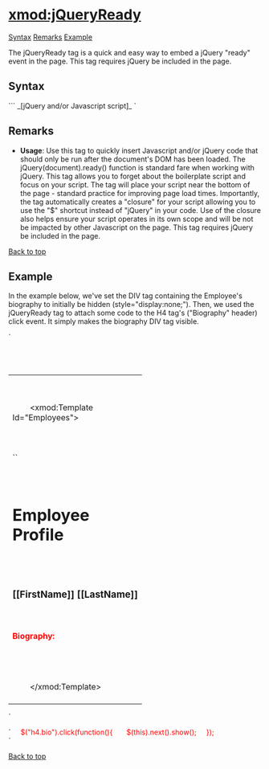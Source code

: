 # <xmod:jQueryReady>

<a name="top" xmlns="http://www.w3.org/1999/xhtml"></a>

[Syntax](#syntax) [Remarks](#remarks) [Example](#example)

The jQueryReady tag is a quick and easy way to embed a jQuery "ready" event in the page. This tag requires jQuery be included in the page.

<a name="syntax" xmlns="http://www.w3.org/1999/xhtml"></a>

## Syntax

<div xmlns="">`<xmod:jQueryReady>``  
_[jQuery and/or Javascript script]_  
</xmod:jQueryReady>`</div>

<a name="remarks" xmlns="http://www.w3.org/1999/xhtml"></a>

## Remarks

*   **Usage**: Use this tag to quickly insert Javascript and/or jQuery code that should only be run after the document's DOM has been loaded. The jQuery(document).ready() function is standard fare when working with jQuery. This tag allows you to forget about the boilerplate script and focus on your script. The tag will place your script near the bottom of the page - standard practice for improving page load times. Importantly, the tag automatically creates a "closure" for your script allowing you to use the "$" shortcut instead of "jQuery" in your code. Use of the closure also helps ensure your script operates in its own scope and will be not be impacted by other Javascript on the page. This tag requires jQuery be included in the page.

[Back to top](#top)  
<a name="example" xmlns="http://www.w3.org/1999/xhtml"></a>

## Example

In the example below, we've set the DIV tag containing the Employee's biography to initially be hidden (style="display:none;"). Then, we used the jQueryReady tag to attach some code to the H4 tag's ("Biography" header) click event. It simply makes the biography DIV tag visible.

<div xmlns="">`<div>  
  <table width="100%">  
    <tr>  
      <td width="250" valign="top">  

        <!-- EMPLOYEES TEMPLATE -->  

        <xmod:Template Id="Employees">  
          <DetailDataSource CommandText="SELECT * FROM XMPDemo_Employees WHERE EmployeeId = @EmpID">  
            <parameter name="EmployeeId" alias="EmpID" />  
          </DetailDataSource>  
``  
          <DetailTemplate>  
            <h1>Employee Profile</h1>  
            <h3>[[FirstName]] [[LastName]]</h3>  
<span style="color: #ff0000;" xmlns="http://www.w3.org/1999/xhtml"><h4 class="bio">Biography:</h4></span>  
<span style="color: #ff0000;" xmlns="http://www.w3.org/1999/xhtml">            <div style="display:none;">[[Bio]]</div></span>  
          </DetailTemplate>  
        </xmod:Template>  
      </td>  
    </tr>  
  </table>`</div>

<div xmlns="">`<span style="color: #ff0000;" xmlns="http://www.w3.org/1999/xhtml"><xmod:jQueryReady></span>  
<span style="color: #ff0000;" xmlns="http://www.w3.org/1999/xhtml">    $("h4.bio").click(function(){</span>  
<span style="color: #ff0000;" xmlns="http://www.w3.org/1999/xhtml">      $(this).next().show();</span>  
<span style="color: #ff0000;" xmlns="http://www.w3.org/1999/xhtml">    });</span>  
<span style="color: #ff0000;" xmlns="http://www.w3.org/1999/xhtml">  </xmod:jQueryReady></span>  
</div>`</div>

[Back to top](#top)